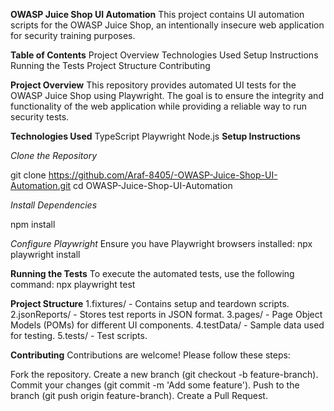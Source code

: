 **OWASP Juice Shop UI Automation**
This project contains UI automation scripts for the OWASP Juice Shop, an intentionally insecure web application for security training purposes.

**Table of Contents**
Project Overview
Technologies Used
Setup Instructions
Running the Tests
Project Structure
Contributing

**Project Overview**
This repository provides automated UI tests for the OWASP Juice Shop using Playwright. The goal is to ensure the integrity and functionality of the web application while providing a reliable way to run security tests.

**Technologies Used**
TypeScript
Playwright
Node.js
**Setup Instructions**

*Clone the Repository*

git clone https://github.com/Araf-8405/-OWASP-Juice-Shop-UI-Automation.git
cd OWASP-Juice-Shop-UI-Automation

*Install Dependencies*

npm install

*Configure Playwright*
Ensure you have Playwright browsers installed:
npx playwright install

**Running the Tests**
To execute the automated tests, use the following command:
npx playwright test

**Project Structure**
1.fixtures/ - Contains setup and teardown scripts.
2.jsonReports/ - Stores test reports in JSON format.
3.pages/ - Page Object Models (POMs) for different UI components.
4.testData/ - Sample data used for testing.
5.tests/ - Test scripts.

**Contributing**
Contributions are welcome! Please follow these steps:

Fork the repository.
Create a new branch (git checkout -b feature-branch).
Commit your changes (git commit -m 'Add some feature').
Push to the branch (git push origin feature-branch).
Create a Pull Request.
